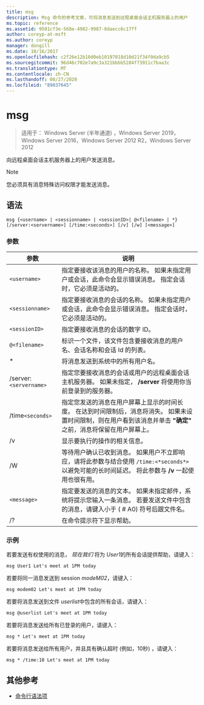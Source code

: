 ```yaml
---
title: msg
description: Msg 命令的参考文章，可将消息发送到远程桌面会话主机服务器上的用户
ms.topic: reference
ms.assetid: 9501cf3e-568e-4982-9987-8daecc6c17ff
author: coreyp-at-msft
ms.author: coreyp
manager: dongill
ms.date: 10/16/2017
ms.openlocfilehash: c2f26e12b10d0eb10197018d10d21f34f0da9cb5
ms.sourcegitcommit: 96d46c702e7a9c3a321bbbb5284f73911c7baa3c
ms.translationtype: MT
ms.contentlocale: zh-CN
ms.lasthandoff: 08/27/2020
ms.locfileid: "89037645"
---
```

# <a name="msg"></a>msg

> 适用于： Windows Server (半年通道) ，Windows Server 2019，Windows Server 2016，Windows Server 2012 R2，Windows Server 2012

向远程桌面会话主机服务器上的用户发送消息。

> [!NOTE]
> 您必须具有消息特殊访问权限才能发送消息。

## <a name="syntax"></a>语法

```
msg {<username> | <sessionname> | <sessionID>| @<filename> | *} [/server:<servername>] [/time:<seconds>] [/v] [/w] [<message>]
```

### <a name="parameters"></a>参数

| 参数 | 说明 |
| --------- | ----------- |
| `<username>` | 指定要接收该消息的用户的名称。 如果未指定用户或会话，此命令会显示错误消息。 指定会话时，它必须是活动的。 |
| `<sessionname>` | 指定要接收消息的会话的名称。 如果未指定用户或会话，此命令会显示错误消息。 指定会话时，它必须是活动的。 |
| `<sessionID>` | 指定要接收消息的会话的数字 ID。 |
| `@<filename>` | 标识一个文件，该文件包含要接收消息的用户名、会话名称和会话 Id 的列表。 |
| * | 将消息发送到系统中的所有用户名。 |
| /server:`<servername>` | 指定您要接收消息的会话或用户的远程桌面会话主机服务器。 如果未指定， **/server** 将使用你当前登录到的服务器。 |
| /time`<seconds>` | 指定您发送的消息在用户屏幕上显示的时间长度。 在达到时间限制后，消息将消失。 如果未设置时间限制，则在用户看到该消息并单击 **"确定"** 之前，消息将保留在用户屏幕上。 |
| /v | 显示要执行的操作的相关信息。 |
| /W | 等待用户确认已收到消息。 如果用户不立即响应，请将此参数与结合使用 `/time:<*seconds*>` 以避免可能的长时间延迟。 将此参数与 **/v** 一起使用也很有用。 |
| `<message>` | 指定要发送的消息的文本。 如果未指定邮件，系统将提示您输入一条消息。 若要发送文件中包含的消息，请键入小于 ( # A0) 符号后跟文件名。 |
| /? | 在命令提示符下显示帮助。 |

### <a name="examples"></a>示例

若要发送有权使用的消息， *现在我们* 将为 *User1*的所有会话提供帮助，请键入：

```
msg User1 Let's meet at 1PM today
```

若要将同一消息发送到 session *modeM02*，请键入：

```
msg modem02 Let's meet at 1PM today
```

若要将消息发送到文件 *userlist*中包含的所有会话，请键入：

```
msg @userlist Let's meet at 1PM today
```

若要将消息发送给所有已登录的用户，请键入：

```
msg * Let's meet at 1PM today
```

若要将消息发送给所有用户，并且具有确认超时 (例如，10秒) ，请键入：

```
msg * /time:10 Let's meet at 1PM today
```

## <a name="additional-references"></a>其他参考

- [命令行语法项](command-line-syntax-key.md)
